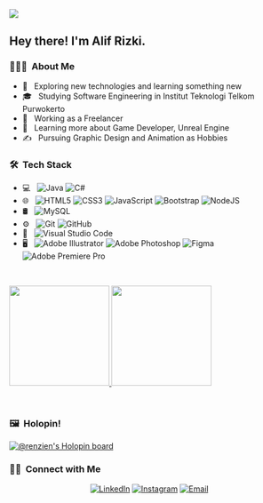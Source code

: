 <img src="https://i.pinimg.com/originals/2a/ea/c7/2aeac774a8d2dad2e2086f6326429a2a.gif">

<h2> Hey there! I'm Alif Rizki.</h2>

<h3> 👨🏻‍💻 &nbsp;About Me </h3>

- 🤔 &nbsp; Exploring new technologies and learning something new
- 🎓 &nbsp; Studying Software Engineering in Institut Teknologi Telkom Purwokerto
- 💼 &nbsp; Working as a Freelancer
- 🌱 &nbsp; Learning more about Game Developer, Unreal Engine
- ✍️ &nbsp; Pursuing Graphic Design and Animation as Hobbies

<h3> 🛠 &nbsp;Tech Stack</h3>

- 💻 &nbsp;
  ![Java](https://img.shields.io/badge/java-%23ED8B00.svg?style=for-the-badge&logo=java&logoColor=white)
  ![C#](https://img.shields.io/badge/c%23-%23239120.svg?style=for-the-badge&logo=c-sharp&logoColor=white)
- 🌐 &nbsp;
  ![HTML5](https://img.shields.io/badge/html5-%23E34F26.svg?style=for-the-badge&logo=html5&logoColor=white)
  ![CSS3](https://img.shields.io/badge/css3-%231572B6.svg?style=for-the-badge&logo=css3&logoColor=white)
  ![JavaScript](https://img.shields.io/badge/javascript-%23323330.svg?style=for-the-badge&logo=javascript&logoColor=%23F7DF1E)
  ![Bootstrap](https://img.shields.io/badge/bootstrap-%23563D7C.svg?style=for-the-badge&logo=bootstrap&logoColor=white)
  ![NodeJS](https://img.shields.io/badge/node.js-6DA55F?style=for-the-badge&logo=node.js&logoColor=white)
- 🛢 &nbsp;
  ![MySQL](https://img.shields.io/badge/mysql-%2300f.svg?style=for-the-badge&logo=mysql&logoColor=white)
- ⚙️ &nbsp;
  ![Git](https://img.shields.io/badge/git-%23F05033.svg?style=for-the-badge&logo=git&logoColor=white)
  ![GitHub](https://img.shields.io/badge/github-%23121011.svg?style=for-the-badge&logo=github&logoColor=white)
- 🔧 &nbsp;
  ![Visual Studio Code](https://img.shields.io/badge/Visual%20Studio%20Code-0078d7.svg?style=for-the-badge&logo=visual-studio-code&logoColor=white)
- 🖥 &nbsp;
  ![Adobe Illustrator](https://img.shields.io/badge/adobe%20illustrator-%23FF9A00.svg?style=for-the-badge&logo=adobe%20illustrator&logoColor=white)
  ![Adobe Photoshop](https://img.shields.io/badge/adobe%20photoshop-%2331A8FF.svg?style=for-the-badge&logo=adobe%20photoshop&logoColor=white)
  ![Figma](https://img.shields.io/badge/figma-%23F24E1E.svg?style=for-the-badge&logo=figma&logoColor=white)
  ![Adobe Premiere Pro](https://img.shields.io/badge/Adobe%20Premiere%20Pro-9999FF.svg?style=for-the-badge&logo=Adobe%20Premiere%20Pro&logoColor=white)

<br/>

<p align="left">
  <a href="https://github.com/renzien">
     <img height="180em" src="https://github-readme-stats-eight-theta.vercel.app/api?username=renzien&show_icons=true&theme=algolia&include_all_commits=true&count_private=true"/>
      <img height="180em" src="https://github-readme-stats-eight-theta.vercel.app/api/top-langs/?username=renzien&layout=compact&langs_count=8&theme=algolia"/>
  </a>
</p>

<br/>
<h3> 🖼️ &nbsp;Holopin!</h3>

[![@renzien's Holopin board](https://holopin.io/api/user/board?user=renzien)](https://holopin.io/@renzien)

<h3> 🤝🏻 &nbsp;Connect with Me </h3>

<p align="center">
<a href="www.linkedin.com/in/alif-rizki/"><img alt="LinkedIn" src="https://img.shields.io/badge/LinkedIn-Alif%20Rizki%20Ramdhana-blue?style=flat-square&logo=linkedin"></a>
<a href="https://www.instagram.com/kurusu_arsene/"><img alt="Instagram" src="https://img.shields.io/badge/Instagram-kurusu__arsene-blue?style=flat-square&logo=instagram"></a>
<a href="mailto:alifrizki1011@gmail.com"><img alt="Email" src="https://img.shields.io/badge/Email-alifrizki1011@gmail.com-blue?style=flat-square&logo=gmail"></a>
</p>
